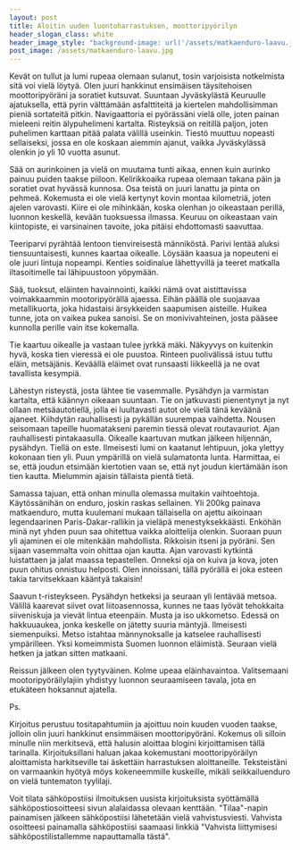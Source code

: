 ```yaml
---
layout: post
title: Aloitin uuden luontoharrastuksen, moottoripyörilyn
header_slogan_class: white
header_image_style: "background-image: url('/assets/matkaenduro-laavu.jpg')"
post_image: /assets/matkaenduro-laavu.jpg
---
```


Kevät on tullut ja lumi rupeaa olemaan sulanut, tosin varjoisista notkelmista sitä voi vielä löytyä. Olen juuri hankkinut ensimäisen täysitehoisen moottoripyöräni ja soratiet kutsuvat. Suuntaan Jyväskylästä Keuruulle ajatuksella, että pyrin välttämään asfalttiteitä ja kiertelen mahdollisimman pieniä sortateitä pitkin. Navigaattoria ei pyörässäni vielä olle, joten painan mieleeni reitin älypuhelimeni kartalta. Risteyksiä on reitillä paljon, joten puhelimen karttaan pitää palata välillä useinkin. Tiestö muuttuu nopeasti sellaiseksi, jossa en ole koskaan aiemmin ajanut, vaikka Jyväskylässä olenkin jo yli 10 vuotta asunut.

Sää on aurinkoinen ja vielä on muutama tunti aikaa, ennen kuin aurinko painuu puiden taakse piiloon. Kelirikkoaika rupeaa olemaan takana päin ja soratiet ovat hyvässä kunnosa. Osa teistä on juuri lanattu ja pinta on pehmeä. Kokemusta ei ole vielä kertynyt kovin montaa kilometriä, joten ajelen varovasti. Kiire ei ole mihinkään, koska olenhan jo oikeastaan perillä, luonnon keskellä, kevään tuoksuessa ilmassa. Keuruu on oikeastaan vain kiintopiste, ei varsinainen tavoite, joka pitäisi ehdottomasti saavuttaa.

Teeriparvi pyrähtää lentoon tienvireisestä männiköstä. Parivi lentää aluksi tiensuuntaisesti, kunnes kaartaa oikealle. Löysään kaasua ja nopeuteni ei ole juuri lintuja nopeampi. Kenties soidinalue lähettyvillä ja teeret matkalla iltasoitimelle tai lähipuustoon yöpymään.

Sää, tuoksut, eläinten havainnointi, kaikki nämä ovat aistittavissa voimakkaammin mootoripyörällä ajaessa. Eihän päällä ole suojaavaa metallikuorta, joka hidastaisi ärsykkeiden saapumisen aisteille. Huikea tunne, jota on vaikea pukea sanoisi. Se on monivivahteinen, josta pääsee kunnolla perille vain itse kokemalla.

Tie kaartuu oikealle ja vastaan tulee jyrkkä mäki. Näkyyvys on kuitenkin hyvä, koska tien vieressä ei ole puustoa. Rinteen puolivälissä istuu tuttu eläin, metsäjänis. Keväällä eläimet ovat runsaasti liikkeellä ja ne ovat tavallista kesympiä.

Lähestyn risteystä, josta lähtee tie vasemmalle. Pysähdyn ja varmistan kartalta, että käännyn oikeaan suuntaan. Tie on jatkuvasti pienentynyt ja nyt ollaan metsäautotiellä, jolla ei luultavasti autot ole vielä tänä keväänä ajaneet. Kiihdytän rauhallisesti ja pykällän suurempaa vaihdetta. Nousen seisomaan tapeille huomatakseni paremin tiessä olevat routavauriot. Ajan rauhallisesti pintakaasulla. Oikealle kaartuvan mutkan jälkeen hiljennän, pysähdyn. Tiellä on este. Ilmeisesti lumi on kaatanut lehtipuun, joka ylettyy kokonaan tien yli. Puun ympärillä on vielä sulamatonta lunta. Harmittaa, ei se, että joudun etsimään kiertotien vaan se, että nyt joudun kiertämään ison tien kautta. Mielummin ajaisin tällaista pientä tietä.

Samassa tajuan, että onhan minulla olemassa muitakin vaihtoehtoja. Käytössänihän on enduro, joskin raskas sellainen. Yli 200kg painava matkaenduro, mutta kuulemani mukaan tällaisella on ajettu aikoinaan legendaarinen Paris-Dakar-rallikin ja vieläpä menestyksekkäästi. Enköhän minä nyt yhden puun saa ohitettua vaikka aloittelija olenkin. Suoraan puun yli ajaminen ei ole mitenkään mahdollista. Rikkoisin itseni ja pyöräni. Sen sijaan vasemmalta voin ohittaa ojan kautta. Ajan varovasti kytkintä luistattaen ja jalat maassa tepastellen. Onneksi oja on kuiva ja kova, joten puun ohitus onnistuu helposti. Olen innoissani, tällä pyörällä ei joka esteen takia tarvitsekkaan kääntyä takaisin!

Saavun t-risteykseen. Pysähdyn hetkeksi ja seuraan yli lentävää metsoa. Välillä kaarevat siivet ovat liitoasennossa, kunnes ne taas lyövät tehokkaita siiveniskuja ja vievät lintua eteenpäin. Musta ja iso ukkometso. Edessä on hakkuuaukea, jonka keskelle on jätetty suuria mäntyjä. Ilmeisesti siemenpuiksi. Metso istahtaa männynoksalle ja  katselee rauhallisesti ympärilleen. Yksi komeimmista Suomen luonnon eläimistä. Seuraan vielä hetken ja jatkan sitten matkaani.

Reissun jälkeen olen tyytyväinen. Kolme upeaa eläinhavaintoa. Valitsemaani mootoripyöräilylajiin yhdistyy luonnon seuraamiseen tavala, jota en etukäteen hoksannut ajatella.

Ps.

Kirjoitus perustuu tositapahtumiin ja ajoittuu noin kuuden vuoden taakse, jolloin olin juuri hankkinut ensimmäisen moottoripyöräni. Kokemus oli silloin minulle niin merkitsevä, että halusin aloittaa blogini kirjoittamisen tällä tarinalla. Kirjoituksillani haluan jakaa kokemustani moottoripyöräilyn aloittamista harkitseville tai äskettäin harrastuksen aloittaneille. Teksteistäni on varmaankin hyötyä möys kokeneemmille kuskeille, mikäli seikkailuenduro on vielä tuntematon tyylilaji.

Voit tilata sähköpostiisi ilmoituksen uusista kirjoituksista syöttämällä sähköpostiosoitteesi sivun alalaidassa olevaan kenttään. "Tilaa"-napin painamisen jälkeen sähköpostiisi lähetetään vielä vahvistusviesti. Vahvista osoitteesi painamalla sähköpostiisi saamaasi linkkiä "Vahvista liittymisesi sähköpostilistallemme napauttamalla tästä".
